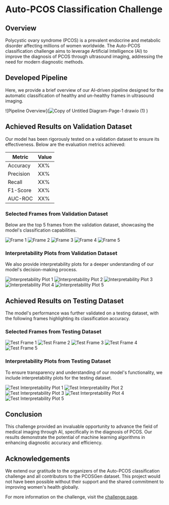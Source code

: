 # Auto-PCOS Classification Challenge

## Overview
Polycystic ovary syndrome (PCOS) is a prevalent endocrine and metabolic disorder affecting millions of women worldwide. The Auto-PCOS classification challenge aims to leverage Artificial Intelligence (AI) to improve the diagnosis of PCOS through ultrasound imaging, addressing the need for modern diagnostic methods.

## Developed Pipeline
Here, we provide a brief overview of our AI-driven pipeline designed for the automatic classification of healthy and un-healthy frames in ultrasound imaging.

![Pipeline Overview](![Copy of Untitled Diagram-Page-1 drawio (1)](https://github.com/musk-singhal/auto-pcos-classification/assets/34962939/604ce74a-fd7c-4979-b1b5-ed141b49c3f1)
)

## Achieved Results on Validation Dataset
Our model has been rigorously tested on a validation dataset to ensure its effectiveness. Below are the evaluation metrics achieved:

| Metric     | Value |
|------------|-------|
| Accuracy   | XX%   |
| Precision  | XX%   |
| Recall     | XX%   |
| F1-Score   | XX%   |
| AUC-ROC    | XX%   |

### Selected Frames from Validation Dataset
Below are the top 5 frames from the validation dataset, showcasing the model's classification capabilities.

![Frame 1](path/to/frame1.png)
![Frame 2](path/to/frame2.png)
![Frame 3](path/to/frame3.png)
![Frame 4](path/to/frame4.png)
![Frame 5](path/to/frame5.png)

### Interpretability Plots from Validation Dataset
We also provide interpretability plots for a deeper understanding of our model's decision-making process.

![Interpretability Plot 1](path/to/plot1.png)
![Interpretability Plot 2](path/to/plot2.png)
![Interpretability Plot 3](path/to/plot3.png)
![Interpretability Plot 4](path/to/plot4.png)
![Interpretability Plot 5](path/to/plot5.png)

## Achieved Results on Testing Dataset
The model's performance was further validated on a testing dataset, with the following frames highlighting its classification accuracy.

### Selected Frames from Testing Dataset
![Test Frame 1](path/to/test_frame1.png)
![Test Frame 2](path/to/test_frame2.png)
![Test Frame 3](path/to/test_frame3.png)
![Test Frame 4](path/to/test_frame4.png)
![Test Frame 5](path/to/test_frame5.png)

### Interpretability Plots from Testing Dataset
To ensure transparency and understanding of our model's functionality, we include interpretability plots for the testing dataset.

![Test Interpretability Plot 1](path/to/test_plot1.png)
![Test Interpretability Plot 2](path/to/test_plot2.png)
![Test Interpretability Plot 3](path/to/test_plot3.png)
![Test Interpretability Plot 4](path/to/test_plot4.png)
![Test Interpretability Plot 5](path/to/test_plot5.png)

## Conclusion
This challenge provided an invaluable opportunity to advance the field of medical imaging through AI, specifically in the diagnosis of PCOS. Our results demonstrate the potential of machine learning algorithms in enhancing diagnostic accuracy and efficiency.

## Acknowledgements
We extend our gratitude to the organizers of the Auto-PCOS classification challenge and all contributors to the PCOSGen dataset. This project would not have been possible without their support and the shared commitment to improving women's health globally.

For more information on the challenge, visit the [challenge page](https://misahub.in/pcos/index.html).

